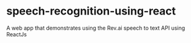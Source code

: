 # speech-recognition-using-react
A web app that demonstrates using the Rev.ai speech to text API using ReactJs
